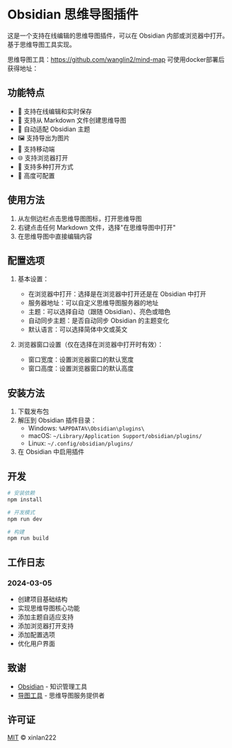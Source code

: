# Obsidian 思维导图插件

这是一个支持在线编辑的思维导图插件，可以在 Obsidian 内部或浏览器中打开。基于思维导图工具实现。

思维导图工具：https://github.com/wanglin2/mind-map
可使用docker部署后获得地址：

## 功能特点

- 🔄 支持在线编辑和实时保存
- 📝 支持从 Markdown 文件创建思维导图
- 🎨 自动适配 Obsidian 主题
- 🖼️ 支持导出为图片
- 📱 支持移动端
- 🌐 支持浏览器打开
- 🎯 支持多种打开方式
- 🔧 高度可配置

## 使用方法

1. 从左侧边栏点击思维导图图标，打开思维导图
2. 右键点击任何 Markdown 文件，选择"在思维导图中打开"
3. 在思维导图中直接编辑内容

## 配置选项

1. 基本设置：
   - 在浏览器中打开：选择是在浏览器中打开还是在 Obsidian 中打开
   - 服务器地址：可以自定义思维导图服务器的地址
   - 主题：可以选择自动（跟随 Obsidian）、亮色或暗色
   - 自动同步主题：是否自动同步 Obsidian 的主题变化
   - 默认语言：可以选择简体中文或英文

2. 浏览器窗口设置（仅在选择在浏览器中打开时有效）：
   - 窗口宽度：设置浏览器窗口的默认宽度
   - 窗口高度：设置浏览器窗口的默认高度

## 安装方法

1. 下载发布包
2. 解压到 Obsidian 插件目录：
   - Windows: `%APPDATA%\Obsidian\plugins\`
   - macOS: `~/Library/Application Support/obsidian/plugins/`
   - Linux: `~/.config/obsidian/plugins/`
3. 在 Obsidian 中启用插件

## 开发

```bash
# 安装依赖
npm install

# 开发模式
npm run dev

# 构建
npm run build
```

## 工作日志

### 2024-03-05
- 创建项目基础结构
- 实现思维导图核心功能
- 添加主题自适应支持
- 添加浏览器打开支持
- 添加配置选项
- 优化用户界面

## 致谢

- [Obsidian](https://obsidian.md/) - 知识管理工具
- [导图工具](https://github.com/wanglin2/mind-map) - 思维导图服务提供者

## 许可证

[MIT](LICENSE) © xinlan222
